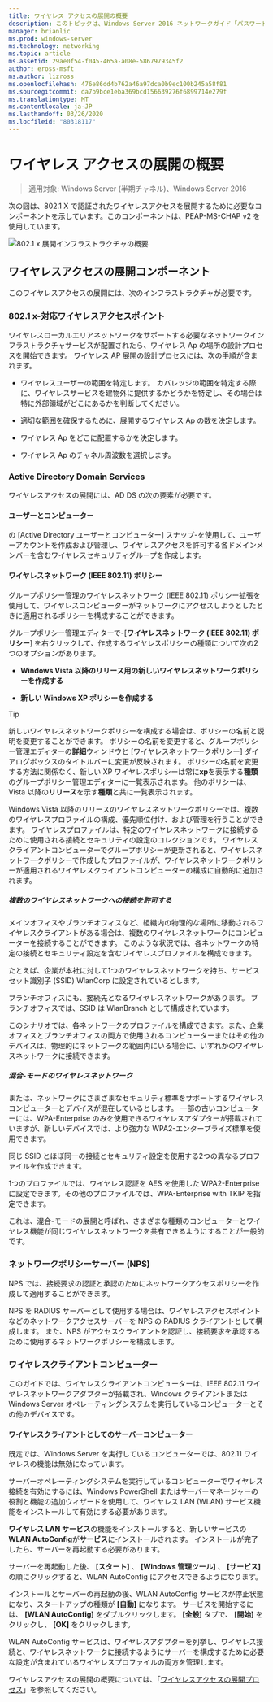 ```yaml
---
title: ワイヤレス アクセスの展開の概要
description: このトピックは、Windows Server 2016 ネットワークガイド「パスワードベースの 802.1 X 認証ワイヤレスアクセスの展開」に含まれています。
manager: brianlic
ms.prod: windows-server
ms.technology: networking
ms.topic: article
ms.assetid: 29ae0f54-f045-465a-a08e-5867979345f2
author: eross-msft
ms.author: lizross
ms.openlocfilehash: 476e86dd4b762a46a97dca0b9ec100b245a58f81
ms.sourcegitcommit: da7b9bce1eba369bcd156639276f6899714e279f
ms.translationtype: MT
ms.contentlocale: ja-JP
ms.lasthandoff: 03/26/2020
ms.locfileid: "80318117"
---
```

# <a name="wireless-access-deployment-overview"></a>ワイヤレス アクセスの展開の概要

>適用対象: Windows Server (半期チャネル)、Windows Server 2016

次の図は、802.1 X で認証されたワイヤレスアクセスを展開するために必要なコンポーネントを示しています。このコンポーネントは、PEAP\-MS\-CHAP v2 を使用しています。  

![802.1 x 展開インフラストラクチャの概要](../../../media/8021X-Deploy-Overview/8021X-Deploy-Overview.jpg)

## <a name="wireless-access-deployment-components"></a>ワイヤレスアクセスの展開コンポーネント
このワイヤレスアクセスの展開には、次のインフラストラクチャが必要です。

### <a name="8021x-capable-wireless-access-points"></a>802.1 x\-対応ワイヤレスアクセスポイント
ワイヤレスローカルエリアネットワークをサポートする必要なネットワークインフラストラクチャサービスが配置されたら、ワイヤレス Ap の場所の設計プロセスを開始できます。 ワイヤレス AP 展開の設計プロセスには、次の手順が含まれます。

- ワイヤレスユーザーの範囲を特定します。 カバレッジの範囲を特定する際に、ワイヤレスサービスを建物外に提供するかどうかを特定し、その場合は特に外部領域がどこにあるかを判断してください。

- 適切な範囲を確保するために、展開するワイヤレス Ap の数を決定します。

- ワイヤレス Ap をどこに配置するかを決定します。

- ワイヤレス Ap のチャネル周波数を選択します。

### <a name="active-directory-domain-services"></a>Active Directory Domain Services
ワイヤレスアクセスの展開には、AD DS の次の要素が必要です。

#### <a name="users-and-computers"></a>ユーザーとコンピューター

の [Active Directory ユーザーとコンピューター] スナップ\-を使用して、ユーザーアカウントを作成および管理し、ワイヤレスアクセスを許可する各ドメインメンバーを含むワイヤレスセキュリティグループを作成します。

#### <a name="wireless-network-ieee-80211-policies"></a>ワイヤレスネットワーク \(IEEE 802.11\) ポリシー

グループポリシー管理のワイヤレスネットワーク \(IEEE 802.11\) ポリシー拡張を使用して、ワイヤレスコンピューターがネットワークにアクセスしようとしたときに適用されるポリシーを構成することができます。

グループポリシー管理エディターで\-[**ワイヤレスネットワーク \(IEEE 802.11\) ポリシー**] を右クリックして、作成するワイヤレスポリシーの種類について次の2つのオプションがあります。

- **Windows Vista 以降のリリース用の新しいワイヤレスネットワークポリシーを作成する**

- **新しい Windows XP ポリシーを作成する**

>[!TIP]
>新しいワイヤレスネットワークポリシーを構成する場合は、ポリシーの名前と説明を変更することができます。 ポリシーの名前を変更すると、グループポリシー管理エディターの**詳細**ウィンドウと [ワイヤレスネットワークポリシー] ダイアログボックスのタイトルバーに変更が反映されます。 ポリシーの名前を変更する方法に関係なく、新しい XP ワイヤレスポリシーは常に**xp**を表示する**種類**のグループポリシー管理エディターに一覧表示されます。 他のポリシーは、Vista 以降の**リリース**を示す**種類**と共に一覧表示されます。  

Windows Vista 以降のリリースのワイヤレスネットワークポリシーでは、複数のワイヤレスプロファイルの構成、優先順位付け、および管理を行うことができます。 ワイヤレスプロファイルは、特定のワイヤレスネットワークに接続するために使用される接続とセキュリティの設定のコレクションです。 ワイヤレスクライアントコンピューターでグループポリシーが更新されると、ワイヤレスネットワークポリシーで作成したプロファイルが、ワイヤレスネットワークポリシーが適用されるワイヤレスクライアントコンピューターの構成に自動的に追加されます。

##### <a name="allowing-connections-to-multiple-wireless-networks"></a>複数のワイヤレスネットワークへの接続を許可する

メインオフィスやブランチオフィスなど、組織内の物理的な場所に移動されるワイヤレスクライアントがある場合は、複数のワイヤレスネットワークにコンピューターを接続することができます。 このような状況では、各ネットワークの特定の接続とセキュリティ設定を含むワイヤレスプロファイルを構成できます。

たとえば、企業が本社に対して1つのワイヤレスネットワークを持ち、サービスセット識別子 \(SSID\) WlanCorp に設定されているとします。

ブランチオフィスにも、接続先となるワイヤレスネットワークがあります。 ブランチオフィスでは、SSID は WlanBranch として構成されています。

このシナリオでは、各ネットワークのプロファイルを構成できます。また、企業オフィスとブランチオフィスの両方で使用されるコンピューターまたはその他のデバイスは、物理的にネットワークの範囲内にいる場合に、いずれかのワイヤレスネットワークに接続できます。

##### <a name="mixed-mode-wireless-networks"></a>混合\-モードのワイヤレスネットワーク

または、ネットワークにさまざまなセキュリティ標準をサポートするワイヤレスコンピューターとデバイスが混在しているとします。 一部の古いコンピューターには、WPA\-Enterprise のみを使用できるワイヤレスアダプターが搭載されていますが、新しいデバイスでは、より強力な WPA2\-エンタープライズ標準を使用できます。

同じ SSID とほぼ同一の接続とセキュリティ設定を使用する2つの異なるプロファイルを作成できます。

1つのプロファイルでは、ワイヤレス認証を AES を使用した WPA2\-Enterprise に設定できます。その他のプロファイルでは、WPA\-Enterprise with TKIP を指定できます。

これは、混合\-モードの展開と呼ばれ、さまざまな種類のコンピューターとワイヤレス機能が同じワイヤレスネットワークを共有できるようにすることが一般的です。

### <a name="network-policy-server-nps"></a>ネットワークポリシーサーバー \(NPS\)
NPS では、接続要求の認証と承認のためにネットワークアクセスポリシーを作成して適用することができます。

NPS を RADIUS サーバーとして使用する場合は、ワイヤレスアクセスポイントなどのネットワークアクセスサーバーを NPS の RADIUS クライアントとして構成します。 また、NPS がアクセスクライアントを認証し、接続要求を承認するために使用するネットワークポリシーを構成します。  

### <a name="wireless-client-computers"></a>ワイヤレスクライアントコンピューター
このガイドでは、ワイヤレスクライアントコンピューターは、IEEE 802.11 ワイヤレスネットワークアダプターが搭載され、Windows クライアントまたは Windows Server オペレーティングシステムを実行しているコンピューターとその他のデバイスです。

#### <a name="server-computers-as-wireless-clients"></a>ワイヤレスクライアントとしてのサーバーコンピューター

既定では、Windows Server を実行しているコンピューターでは、802.11 ワイヤレスの機能は無効になっています。

サーバーオペレーティングシステムを実行しているコンピューターでワイヤレス接続を有効にするには、Windows PowerShell またはサーバーマネージャーの役割と機能の追加ウィザードを使用して、ワイヤレス LAN \(WLAN\) サービス機能をインストールして有効にする必要があります。

**ワイヤレス LAN サービス**の機能をインストールすると、新しいサービスの**WLAN AutoConfig**が**サービス**にインストールされます。 インストールが完了したら、サーバーを再起動する必要があります。

サーバーを再起動した後、 **[スタート]** 、 **[Windows 管理ツール]** 、 **[サービス]** の順にクリックすると、WLAN AutoConfig にアクセスできるようになります。

インストールとサーバーの再起動の後、WLAN AutoConfig サービスが停止状態になり、スタートアップの種類が **[自動]** になります。 サービスを開始するには、 **[WLAN AutoConfig]** をダブルクリックします。 **[全般]** タブで、 **[開始]** をクリックし、 **[OK]** をクリックします。

WLAN AutoConfig サービスは、ワイヤレスアダプターを列挙し、ワイヤレス接続と、ワイヤレスネットワークに接続するようにサーバーを構成するために必要な設定が含まれているワイヤレスプロファイルの両方を管理します。

ワイヤレスアクセスの展開の概要については、「[ワイヤレスアクセスの展開プロセス](c-wireless-access-deploy-process.md)」を参照してください。
